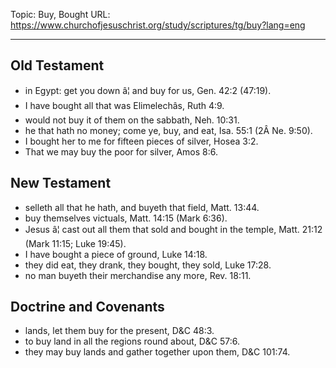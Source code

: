 Topic: Buy, Bought
URL: https://www.churchofjesuschrist.org/study/scriptures/tg/buy?lang=eng

---

## Old Testament

- in Egypt: get you down â¦ and buy for us, Gen. 42:2 (47:19).
- I have bought all that was Elimelechâs, Ruth 4:9.
- would not buy it of them on the sabbath, Neh. 10:31.
- he that hath no money; come ye, buy, and eat, Isa. 55:1 (2Â Ne. 9:50).
- I bought her to me for fifteen pieces of silver, Hosea 3:2.
- That we may buy the poor for silver, Amos 8:6.

## New Testament

- selleth all that he hath, and buyeth that field, Matt. 13:44.
- buy themselves victuals, Matt. 14:15 (Mark 6:36).
- Jesus â¦ cast out all them that sold and bought in the temple, Matt. 21:12 (Mark 11:15; Luke 19:45).
- I have bought a piece of ground, Luke 14:18.
- they did eat, they drank, they bought, they sold, Luke 17:28.
- no man buyeth their merchandise any more, Rev. 18:11.

## Doctrine and Covenants

- lands, let them buy for the present, D&C 48:3.
- to buy land in all the regions round about, D&C 57:6.
- they may buy lands and gather together upon them, D&C 101:74.

